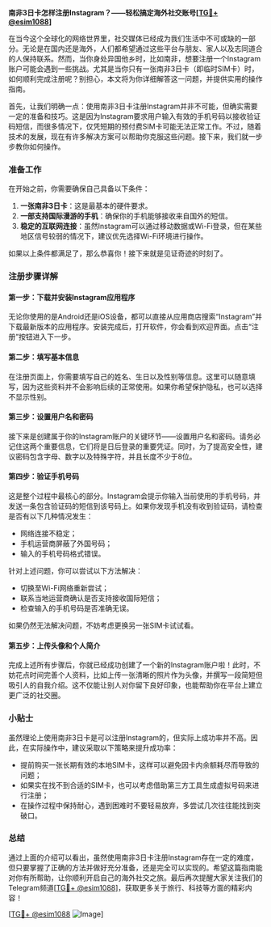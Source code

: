 **南非3日卡怎样注册Instagram？——轻松搞定海外社交账号[[TG💪+ @esim1088](https://t.me/s/esim1088)]**

在当今这个全球化的网络世界里，社交媒体已经成为我们生活中不可或缺的一部分。无论是在国内还是海外，人们都希望通过这些平台与朋友、家人以及志同道合的人保持联系。然而，当你身处异国他乡时，比如南非，想要注册一个Instagram账户可能会遇到一些挑战。尤其是当你只有一张南非3日卡（即临时SIM卡）时，如何顺利完成注册呢？别担心，本文将为你详细解答这一问题，并提供实用的操作指南。

首先，让我们明确一点：使用南非3日卡注册Instagram并非不可能，但确实需要一定的准备和技巧。这是因为Instagram要求用户输入有效的手机号码以接收验证码短信，而很多情况下，仅凭短期的预付费SIM卡可能无法正常工作。不过，随着技术的发展，现在有许多解决方案可以帮助你克服这些问题。接下来，我们就一步步教你如何操作。

### 准备工作

在开始之前，你需要确保自己具备以下条件：
1. **一张南非3日卡**：这是最基本的硬件要求。
2. **一部支持国际漫游的手机**：确保你的手机能够接收来自国外的短信。
3. **稳定的互联网连接**：虽然Instagram可以通过移动数据或Wi-Fi登录，但在某些地区信号较弱的情况下，建议优先选择Wi-Fi环境进行操作。

如果以上条件都满足了，那么恭喜你！接下来就是见证奇迹的时刻了。

### 注册步骤详解

#### 第一步：下载并安装Instagram应用程序
无论你使用的是Android还是iOS设备，都可以直接从应用商店搜索“Instagram”并下载最新版本的应用程序。安装完成后，打开软件，你会看到欢迎界面。点击“注册”按钮进入下一步。

#### 第二步：填写基本信息
在注册页面上，你需要填写自己的姓名、生日以及性别等信息。这里可以随意填写，因为这些资料并不会影响后续的正常使用。如果你希望保护隐私，也可以选择不显示性别。

#### 第三步：设置用户名和密码
接下来是创建属于你的Instagram账户的关键环节——设置用户名和密码。请务必记住这两个重要信息，它们将是日后登录的重要凭证。同时，为了提高安全性，建议密码包含字母、数字以及特殊字符，并且长度不少于8位。

#### 第四步：验证手机号码
这是整个过程中最核心的部分。Instagram会提示你输入当前使用的手机号码，并发送一条包含验证码的短信到该号码上。如果你发现手机没有收到验证码，请检查是否有以下几种情况发生：
- 网络连接不稳定；
- 手机运营商屏蔽了外国号码；
- 输入的手机号码格式错误。

针对上述问题，你可以尝试以下方法解决：
- 切换至Wi-Fi网络重新尝试；
- 联系当地运营商确认是否支持接收国际短信；
- 检查输入的手机号码是否准确无误。

如果仍然无法解决问题，不妨考虑更换另一张SIM卡试试看。

#### 第五步：上传头像和个人简介
完成上述所有步骤后，你就已经成功创建了一个新的Instagram账户啦！此时，不妨花点时间完善个人资料，比如上传一张清晰的照片作为头像，并撰写一段简短但吸引人的自我介绍。这不仅能让别人对你留下良好印象，也能帮助你在平台上建立更广泛的社交圈。

### 小贴士

虽然理论上使用南非3日卡是可以注册Instagram的，但实际上成功率并不高。因此，在实际操作中，建议采取以下策略来提升成功率：
- 提前购买一张长期有效的本地SIM卡，这样可以避免因卡内余额耗尽而导致的问题；
- 如果实在找不到合适的SIM卡，也可以考虑借助第三方工具生成虚拟号码来进行注册；
- 在操作过程中保持耐心，遇到困难时不要轻易放弃，多尝试几次往往能找到突破口。

### 总结

通过上面的介绍可以看出，虽然使用南非3日卡注册Instagram存在一定的难度，但只要掌握了正确的方法并做好充分准备，还是完全可以实现的。希望这篇指南能对你有所帮助，让你顺利开启自己的海外社交之旅。最后再次提醒大家关注我们的Telegram频道[[TG💪+ @esim1088](https://t.me/s/esim1088)]，获取更多关于旅行、科技等方面的精彩内容！

[[TG💪+ @esim1088](https://t.me/s/esim1088) ![Image](https://i.postimg.cc/4NQfJmqS/Snipaste-2025-05-13-00-14-12.png)]